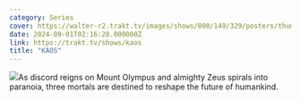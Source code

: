 ```yaml
---
category: Series
cover: https://walter-r2.trakt.tv/images/shows/000/149/329/posters/thumb/20f6e1f33c.jpg.webp
date: 2024-09-01T02:16:28.000000Z
link: https://trakt.tv/shows/kaos
title: "KAOS"
---
```


![](https://walter-r2.trakt.tv/images/shows/000/149/329/fanarts/thumb/52606aa3c0.jpg)As discord reigns on Mount Olympus and almighty Zeus spirals into paranoia, three mortals are destined to reshape the future of humankind.
